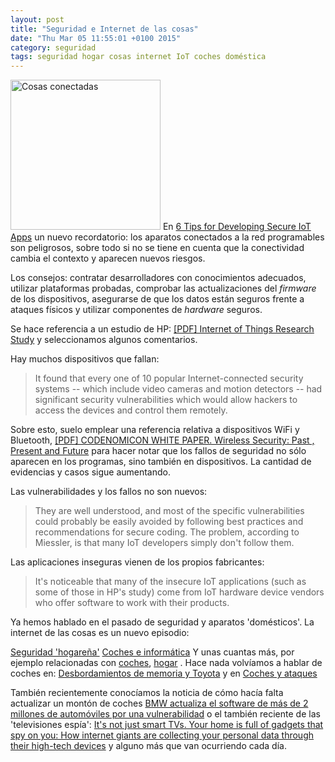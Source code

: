 ```yaml
---
layout: post
title: "Seguridad e Internet de las cosas"
date: "Thu Mar 05 11:55:01 +0100 2015"
category: seguridad
tags: seguridad hogar cosas internet IoT coches doméstica
---
```



<a href="https://www.flickr.com/photos/fernand0/1853829397/" title="Cables"><img src="https://farm3.staticflickr.com/2204/1853829397_2fe702c8ba_m.jpg" width="240"  alt="Cosas conectadas"></a> 
En [6 Tips for Developing Secure IoT Apps](http://www.esecurityplanet.com/network-security/6-tips-for-developing-secure-iot-apps.html) un nuevo recordatorio: los aparatos conectados a la red programables son peligrosos, sobre todo si no se tiene en cuenta que la conectividad cambia el contexto y aparecen nuevos riesgos.

Los consejos: contratar desarrolladores con conocimientos adecuados, utilizar plataformas probadas, comprobar las actualizaciones del *firmware* de los dispositivos, asegurarse de que los datos están seguros frente a ataques físicos y utilizar componentes de *hardware* seguros.

Se hace referencia a un estudio de HP: [[PDF] Internet of Things Research Study](http://www8.hp.com/h20195/V2/GetPDF.aspx/4AA5-4759ENW.pdf) y seleccionamos algunos comentarios. 

Hay muchos dispositivos que fallan: 

>  It found that every one of 10 popular Internet-connected security systems -- which include video cameras and motion detectors -- had significant security vulnerabilities which would allow hackers to access the devices and control them remotely.

Sobre esto, suelo emplear una referencia relativa a dispositivos WiFi y Bluetooth, [[PDF] CODENOMICON WHITE PAPER. Wireless Security: Past , Present and Future](http://archiv.info-point-security.com/open_downloads/2009/Codenomicon_wp_Wireless_engl.pdf) para hacer notar que los fallos de seguridad no sólo aparecen en los programas, sino también en dispositivos. La cantidad de evidencias y casos sigue aumentando.  

Las vulnerabilidades y los fallos no son nuevos: 

> They are well understood, and most of the specific vulnerabilities could probably be easily avoided by following best practices and recommendations for secure coding. The problem, according to Miessler, is that many IoT developers simply don't follow them.  

Las aplicaciones inseguras vienen de los propios fabricantes:

> It's noticeable that many of the insecure IoT applications (such as some of those in HP's study) come from IoT hardware device vendors who offer software to work with their products.

Ya hemos hablado en el pasado de seguridad y aparatos 'domésticos'. La internet de las cosas es un nuevo episodio:

[Seguridad 'hogareña'](https://mbpfernand0.wordpress.com/2012/03/21/seguridad-hogarena/)
[Coches e informática](https://mbpfernand0.wordpress.com/2011/05/23/coches-e-informatica/) Y unas cuantas más, por ejemplo relacionadas con [coches](https://mbpfernand0.wordpress.com/tag/coches/), [hogar](https://mbpfernand0.wordpress.com/tag/hogar/) . 
Hace nada volvíamos a hablar de coches en: [Desbordamientos de memoria y Toyota](http://fernand0.github.io/Desbordamientos-De-Memoria-Y-Toyota/) y en [Coches y ataques](http://fernand0.github.io/Coches-Y-Ataques/)

También recientemente conocíamos la noticia de cómo hacía falta actualizar un montón de coches [BMW actualiza el software de más de 2 millones de automóviles por una vulnerabilidad](http://unaaldia.hispasec.com/2015/02/bmw-actualiza-el-software-de-mas-de-2.html) o el también reciente de las 'televisiones espía': [It's not just smart TVs. Your home is full of gadgets that spy on you: How internet giants are collecting your personal data through their high-tech devices](http://www.dailymail.co.uk/sciencetech/article-2950081/It-s-not-just-smart-TVs-home-gadgets-spy-internet-giants-collecting-personal-data-high-tech-devices.html) y alguno más que van ocurriendo cada día.
